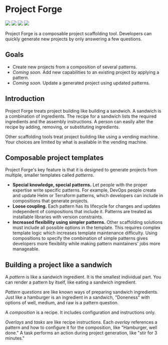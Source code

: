 # Project Forge

<a href="https://pypi.org/project/project-forge/"><img src="https://img.shields.io/pypi/v/project-forge.svg"></a>
<a href="https://pypi.org/project/project-forge/"><img src="https://img.shields.io/pypi/l/project-forge.svg"></a>
<a href="https://pypi.org/project/project-forge/"><img src="https://img.shields.io/pypi/pyversions/project-forge.svg"></a>
<a href="https://github.com/callowayproject/project-forge/actions"><img src="https://github.com/callowayproject/project-forge/workflows/CI/badge.svg"></a>

<!--start-->

Project Forge is a composable project scaffolding tool.
Developers can quickly generate new projects by only answering a few questions.

## Goals

- Create new projects from a composition of several patterns.
- *Coming soon.* Add new capabilities to an existing project by applying a pattern.
- *Coming soon.* Update a generated project using updated patterns.

## Introduction

Project Forge treats project building like building a sandwich.
A sandwich is a combination of ingredients.
The recipe for a sandwich lists the required ingredients and the assembly instructions.
A person can easily alter the recipe by adding, removing, or substituting ingredients.

Other scaffolding tools treat project building like using a vending machine.
Your choices are limited by what is available in the vending machine.

## Composable project templates

Project Forge's key feature is that it is designed to generate projects from multiple, smaller templates called _patterns_.

- **Special knowledge, special patterns.**
    Let people with the proper expertise write specific patterns.
    For example, DevOps people create and update Helm or Terraform patterns, which developers can include in compositions that generate projects.
- **Loose coupling.**
    Each pattern has its lifecycle for changes and updates independent of compositions that include it.
    Patterns are treated as installable libraries with version constraints.
- **Increased flexibility using simpler patterns.**
    Other scaffolding solutions must include all possible options in the template.
    This requires complex template logic which increases template maintenance difficulty.
    Using compositions to specify the combination of simple patterns gives developers more flexibility while making pattern maintainers' jobs more manageable.

## Building a project like a sandwich

A _pattern_ is like a sandwich ingredient.
It is the smallest individual part.
You can render a pattern by itself, like eating a sandwich ingredient.

*Pattern questions* are like known ways of preparing sandwich ingredients.
Just like a hamburger is an ingredient in a sandwich, "Doneness" with options of well, medium, and raw is a pattern question.

A *composition* is a recipe.
It includes configuration and instructions only.

*Overlays* and *tasks* are like recipe instructions.
Each _overlay_ references a pattern and how to configure it for the composition, like "Hamburger, well done."
A task performs an action during project generation, like "stir for 3 minutes."

<!--end-->
